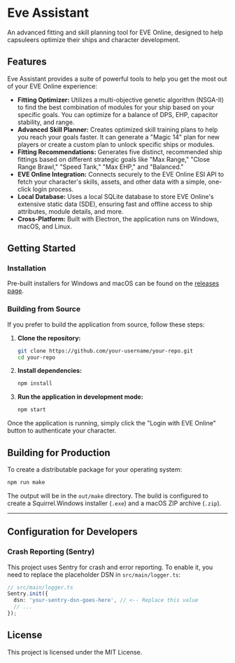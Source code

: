# Eve Assistant

An advanced fitting and skill planning tool for EVE Online, designed to help capsuleers optimize their ships and character development.

## Features

Eve Assistant provides a suite of powerful tools to help you get the most out of your EVE Online experience:

*   **Fitting Optimizer:** Utilizes a multi-objective genetic algorithm (NSGA-II) to find the best combination of modules for your ship based on your specific goals. You can optimize for a balance of DPS, EHP, capacitor stability, and range.
*   **Advanced Skill Planner:** Creates optimized skill training plans to help you reach your goals faster. It can generate a "Magic 14" plan for new players or create a custom plan to unlock specific ships or modules.
*   **Fitting Recommendations:** Generates five distinct, recommended ship fittings based on different strategic goals like "Max Range," "Close Range Brawl," "Speed Tank," "Max EHP," and "Balanced."
*   **EVE Online Integration:** Connects securely to the EVE Online ESI API to fetch your character's skills, assets, and other data with a simple, one-click login process.
*   **Local Database:** Uses a local SQLite database to store EVE Online's extensive static data (SDE), ensuring fast and offline access to ship attributes, module details, and more.
*   **Cross-Platform:** Built with Electron, the application runs on Windows, macOS, and Linux.

## Getting Started

### Installation

Pre-built installers for Windows and macOS can be found on the [releases page](https://github.com/your-username/your-repo/releases).

### Building from Source

If you prefer to build the application from source, follow these steps:

1.  **Clone the repository:**
    ```bash
    git clone https://github.com/your-username/your-repo.git
    cd your-repo
    ```
2.  **Install dependencies:**
    ```bash
    npm install
    ```
3.  **Run the application in development mode:**
    ```bash
    npm start
    ```

Once the application is running, simply click the "Login with EVE Online" button to authenticate your character.

## Building for Production

To create a distributable package for your operating system:

```bash
npm run make
```

The output will be in the `out/make` directory. The build is configured to create a Squirrel.Windows installer (`.exe`) and a macOS ZIP archive (`.zip`).

---
## Configuration for Developers

### Crash Reporting (Sentry)

This project uses Sentry for crash and error reporting. To enable it, you need to replace the placeholder DSN in `src/main/logger.ts`:

```typescript
// src/main/logger.ts
Sentry.init({
  dsn: 'your-sentry-dsn-goes-here', // <-- Replace this value
  // ...
});
```

## License

This project is licensed under the MIT License. 